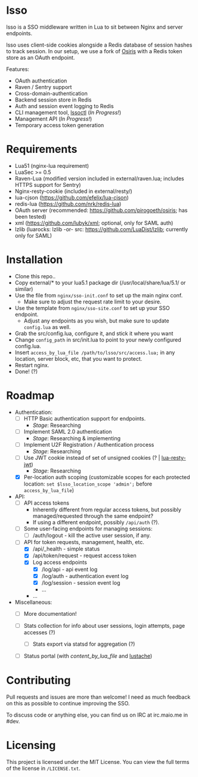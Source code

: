 lsso
=====

lsso is a SSO middleware written in Lua to sit between Nginx and server endpoints.

lsso uses client-side cookies alongside a Redis database of session hashes to track session.
In our setup, we use a fork of [Osiris](https://github.com/pirogoeth/osiris) with a Redis token store as an OAuth endpoint.

Features:
 - OAuth authentication
 - Raven / Sentry support
 - Cross-domain-authentication
 - Backend session store in Redis
 - Auth and session event logging to Redis
 - CLI management tool, [lssoctl](https://github.com/maiome-development/lssoctl) (*In Progress!*)
 - Management API (*In Progress!*)
 - Temporary access token generation

Requirements
============

- Lua51 (nginx-lua requirement)
- LuaSec >= 0.5
- Raven-Lua (modified version included in external/raven.lua; includes HTTPS support for Sentry)
- Nginx-resty-cookie (included in external/resty/)
- lua-cjson (https://github.com/efelix/lua-cjson)
- redis-lua (https://github.com/nrk/redis-lua)
- OAuth server (recommended: https://github.com/pirogoeth/osiris; has been tested)
- xml (https://github.com/lubyk/xml; optional, only for SAML auth)
- lzlib (luarocks: lzlib -or- src: https://github.com/LuaDist/lzlib; currently only for SAML)

Installation
=============

- Clone this repo..
- Copy external/\* to your lua5.1 package dir (/usr/local/share/lua/5.1/ or similar)
- Use the file from `nginx/sso-init.conf` to set up the main nginx conf.
  - Make sure to adjust the request rate limit to your desire.
- Use the template from `nginx/sso-site.conf` to set up your SSO endpoint.
  - Adjust any endpoints as you wish, but make sure to update `config.lua` as well.
- Grab the src/config.lua, configure it, and stick it where you want
- Change `config_path` in src/init.lua to point to your newly configured config.lua.
- Insert `access_by_lua_file /path/to/lsso/src/access.lua;` in any location, server block, etc, that you want to protect.
- Restart nginx.
- Done! (?)


Roadmap
=======

- Authentication:
  - [ ] HTTP Basic authentication support for endpoints.
    - _Stage_: Researching
  - [ ] Implement SAML 2.0 authentication
    - _Stage_: Researching & implementing
  - [ ] Implement U2F Registration / Authentication process
    - _Stage_: Researching
  - [ ] Use JWT cookie instead of set of unsigned cookies (? | [lua-resty-jwt](https://github.com/SkyLothar/lua-resty-jwt))
    - _Stage_: Researching
  - [X] Per-location auth scoping (customizable scopes for each protected location: `set $lsso_location_scope 'admin';` before `access_by_lua_file`)
- API:
  - [ ] API access tokens
    - Inherently different from regular access tokens, but possibly managed/requested through the same endpoint?
    - If using a different endpoint, possibly `/api/auth` (?).
  - [ ] Some user-facing endpoints for managing sessions:
    - [ ] /auth/logout - kill the active user session, if any.
  - [ ] API for token requests, management, health, etc.
    - [X] /api/\_health - simple status
    - [X] /api/token/request - request access token
    - [X] Log access endpoints
      - [X] /log/api - api event log
      - [X] /log/auth - authentication event log
      - [X] /log/session - session event log
      - ...
    - ...
- Miscellaneous:
  - [ ] More documentation!
  - [ ] Stats collection for info about user sessions, login attempts, page accesses (?)
    - [ ] Stats export via statsd for aggregation (?)
  - [ ] Status portal (with *content_by_lua_file* and [lustache](https://github.com/Olivine-Labs/lustache))


Contributing
============

Pull requests and issues are more than welcome! I need as much feedback on this as possible to continue improving the SSO.

To discuss code or anything else, you can find us on IRC at irc.maio.me in #dev.


Licensing
=========

This project is licensed under the MIT License. You can view the full terms of the license in `/LICENSE.txt`.
